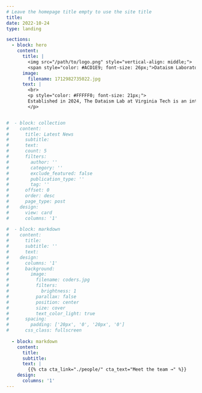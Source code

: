 ```yaml
---
# Leave the homepage title empty to use the site title
title:
date: 2022-10-24
type: landing

sections:
  - block: hero
    content:
      title: |
        <img src="/path/to/logo.png" style="vertical-align: middle;">
        <span style="color: #ACD1E9; font-size: 26px;">Dataism Laboratory for Quantitative Finance</span>
      image:
        filename: 1712982735022.jpg
      text: |
        <br>
        <p style="color: #FFFFF0; font-size: 21px;"> 
        Established in 2024, The Dataism Lab at Virginia Tech is an interdisciplinary hub focused on advancing Quantitative Finance and Econometrics through cutting-edge technologies. Our mission centers on exploring AI/Machine Learning, Big Data Analytics, and High Performance Computing for transformative applications in this field.
        </p>


#  - block: collection
#    content:
#      title: Latest News
#      subtitle:
#      text:
#      count: 5
#      filters:
#        author: ''
#        category: ''
#        exclude_featured: false
#        publication_type: ''
#        tag: ''
#      offset: 0
#      order: desc
#      page_type: post
#    design:
#      view: card
#      columns: '1'
  
#  - block: markdown
#    content:
#      title:
#      subtitle: ''
#      text:
#    design:
#      columns: '1'
#      background:
#        image: 
#          filename: coders.jpg
#          filters:
#            brightness: 1
#          parallax: false
#          position: center
#          size: cover
#          text_color_light: true
#      spacing:
#        padding: ['20px', '0', '20px', '0']
#      css_class: fullscreen
  
  - block: markdown
    content:
      title:
      subtitle:
      text: |
        {{% cta cta_link="./people/" cta_text="Meet the team →" %}}
    design:
      columns: '1'
---
```

